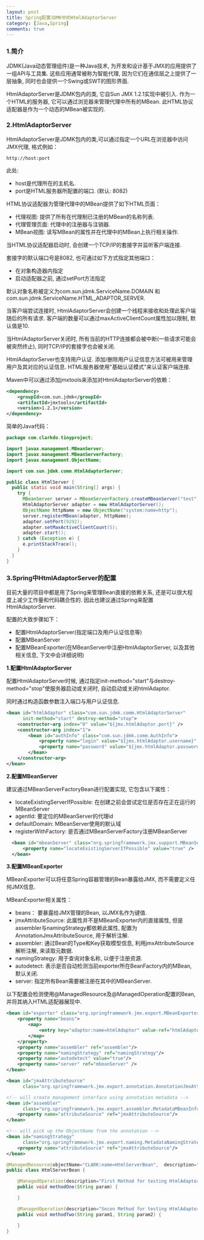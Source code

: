```yaml
---
layout: post
title: Spring配置JDMK中的HtmlAdaptorServer
category: [Java,Spring]
comments: true
---
```


### **1.简介**

JDMK(Java动态管理组件)是一种Java技术, 为开发和设计基于JMX的应用提供了一组API与工具集. 这些应用通常被称为智能代理, 因为它们在通信层之上提供了一层抽象, 同时也会提供一个Swing或SWT的图形界面.<br/>

HtmlAdaptorServer是JDMK包内的类, 它自Sun JMX 1.2.1实现中被引入. 作为一个HTML的服务器, 它可以通过浏览器来管理代理中所有的MBean. 此HTML协议适配器是作为一个动态的MBean被实现的.




### **2.HtmlAdaptorServer**

HtmlAdaptorServer是JDMK包内的类,可以通过指定一个URL在浏览器中访问JMX代理, 格式例如：

    http://host:port

此处:

- host是代理所在的主机名.
- port是HTML服务器所配置的端口. (默认: 8082)

HTML协议适配器为管理代理中的MBean提供了如下HTML页面：

- 代理视图: 提供了所有在代理制已注册的MBean的名称列表.
- 代理管理页面: 代理中的注册器与注销器.
- MBean视图: 读写MBean的属性并在代理中的MBean上执行相关操作.

当HTML协议适配器启动时, 会创建一个TCP/IP的套接字并监听客户端连接.<br/>

套接字的默认端口号是8082, 也可通过如下方式指定其他端口：

- 在对象构造器内指定
- 启动适配器之前, 通过setPort方法指定

默认对象名称被定义为com.sun.jdmk.ServiceName.DOMAIN 和 com.sun.jdmk.ServiceName.HTML_ADAPTOR_SERVER.<br/>

当客户端尝试连接时, HtmlAdaptorServer会创建一个线程来接收和处理此客户端随后的所有请求. 客户端的数量可以通过maxActiveClientCount属性加以限制, 默认值是10.<br/>

当HtmlAdaptorServer关闭时, 所有当前的HTTP连接都会被中断(一些请求可能会被突然终止), 同时TCP/IP的套接字也会被关闭.<br/>

HtmlAdaptorServer也支持用户认证. 添加/删除用户认证信息方法可被用来管理用户及其对应的认证信息. HTML服务器使用"基础认证模式"来认证客户端连接.<br/>

Maven中可以通过添加jmxtools来添加对HtmlAdaptorServer的依赖：

``` xml
<dependency>
    <groupId>com.sun.jdmk</groupId>
    <artifactId>jmxtools</artifactId>
    <version>1.2.1</version>
</dependency>
```

简单的Java代码：

``` java
package com.clarkdo.tinyproject;

import javax.management.MBeanServer;
import javax.management.MBeanServerFactory;
import javax.management.ObjectName;

import com.sun.jdmk.comm.HtmlAdaptorServer;

public class HtmlServer {
  public static void main(String[] args) {
    try {
      MBeanServer server = MBeanServerFactory.createMBeanServer("test");
      HtmlAdaptorServer adapter = new HtmlAdaptorServer();
      ObjectName httpName = new ObjectName("system:name=http");
      server.registerMBean(adapter, httpName);
      adapter.setPort(9292);
      adapter.setMaxActiveClientCount(5);
      adapter.start();
    } catch (Exception e) {
      e.printStackTrace();
    }
  }
}
```

### **3.Spring中HtmlAdaptorServer的配置**

目前大量的项目中都是用了Spring来管理Bean直接的依赖关系, 还是可以很大程度上减少工作量和代码耦合性的. 因此也建议通过Spring来配置HtmlAdaptorServer.<br/>

配置的大致步骤如下：

- 配置HtmlAdaptorServer(指定端口及用户认证信息等)
- 配置MBeanServer
- 配置MBeanExporter(在MBeanServer中注册HtmlAdaptorServer, 以及其他相关信息, 下文中会详细说明)

**1.配置HtmlAdaptorServer**<br/>

配置HtmlAdaptorServer时候, 通过指定init-method="start"与destroy-method="stop"使服务器启动或关闭时, 自动启动或关闭htmlAdaptor.<br/>

同时通过构造函数参数注入端口与用户认证信息.<br/>

``` xml
<bean id="htmlAdaptor" class="com.sun.jdmk.comm.HtmlAdaptorServer"
      init-method="start" destroy-method="stop">
    <constructor-arg index="0" value="${jmx.htmlAdaptor.port}" />
    <constructor-arg index="1">
        <bean id="authInfo" class="com.sun.jdmk.comm.AuthInfo">
            <property name="login" value="${jmx.htmlAdaptor.username}" />
            <property name="password" value="${jmx.htmlAdaptor.password}" />
        </bean>
    </constructor-arg>
</bean>
```

**2.配置MBeanServer**<br/>

建议通过MBeanServerFactoryBean进行配置实现, 它包含以下属性：

- locateExistingServerIfPossible: 在创建之前会尝试定位是否存在正在运行的MBeanServer
- agentId: 要定位的MBeanServer的代理id
- defaultDomain: MBeanServer使用的默认域
- registerWithFactory: 是否通过MBeanServerFactory注册MBeanServer

``` xml
  <bean id="mbeanServer" class="org.springframework.jmx.support.MBeanServerFactoryBean" >
      <property name="locateExistingServerIfPossible" value="true" />
  </bean>
```

**3.配置MBeanExporter**<br/>

MBeanExporter可以将任意Spring容器管理的Bean暴露给JMX, 而不需要定义任何JMX信息.<br/>

MBeanExporter相关属性：

- beans： 要暴露给JMX管理的Bean, 以JMX名作为键值.
- jmxAttributeSource: 此属性并不是MBeanExporter内的直接属性, 但是assembler与namingStrategy都依赖此属性, 配置为AnnotationJmxAttributeSource, 用于解析注解.
- assembler: 通过Bean的Type和Key获取模型信息, 利用jmxAttributeSource解析注解, 来读取元数据.
- namingStrategy: 用于查询对象名称, 以便于注册资源.
- autodetect: 表示是否自动检测当前exporter所在BeanFactory内的MBean, 默认关闭.
- server: 指定所有Bean需要被注册在其中的MBeanServer.

以下配置会检测使用@ManagedResource及@ManagedOperation配置的Bean, 并将其纳入HTML适配器展现中.

``` xml
<bean id="exporter" class="org.springframework.jmx.export.MBeanExporter">
    <property name="beans">
        <map>
            <entry key="adaptor:name=htmlAdaptor" value-ref="htmlAdaptor" />
        </map>
    </property>
    <property name="assembler" ref="assembler"/>
    <property name="namingStrategy" ref="namingStrategy"/>
    <property name="autodetect" value="true"/>
    <property name="server" ref="mbeanServer" />
</bean>

<bean id="jmxAttributeSource"
      class="org.springframework.jmx.export.annotation.AnnotationJmxAttributeSource"/>

<!-- will create management interface using annotation metadata -->
<bean id="assembler"
      class="org.springframework.jmx.export.assembler.MetadataMBeanInfoAssembler">
    <property name="attributeSource" ref="jmxAttributeSource"/>
</bean>

<!-- will pick up the ObjectName from the annotation -->
<bean id="namingStrategy"
      class="org.springframework.jmx.export.naming.MetadataNamingStrategy">
    <property name="attributeSource" ref="jmxAttributeSource"/>
</bean>
```


``` Java
@ManagedResource(objectName="CLARK:name=HtmlServerBean",  description="Example for HtmlAdaptorServer")
public class HtmlServerBean {

    @ManagedOperation(description="First Method for testing HtmlAdaptorServer")
    public void methodOne(String param) {

    }

    @ManagedOperation(description="Secon Method for testing HtmlAdaptorServer")
    public void methodTwo(String param1, String param2) {

    }
}
```
